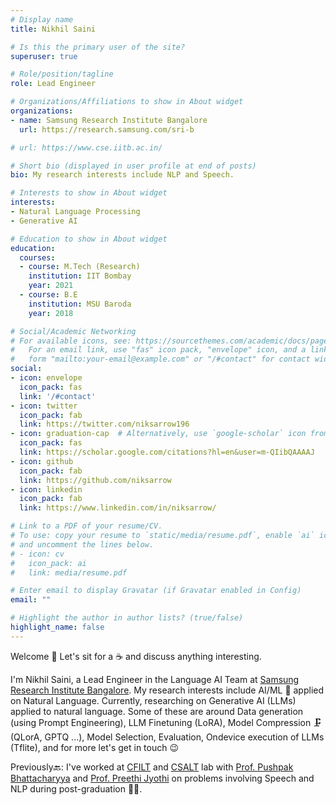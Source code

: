 ```yaml
---
# Display name
title: Nikhil Saini

# Is this the primary user of the site?
superuser: true

# Role/position/tagline
role: Lead Engineer

# Organizations/Affiliations to show in About widget
organizations:
- name: Samsung Research Institute Bangalore
  url: https://research.samsung.com/sri-b

# url: https://www.cse.iitb.ac.in/

# Short bio (displayed in user profile at end of posts)
bio: My research interests include NLP and Speech.

# Interests to show in About widget
interests:
- Natural Language Processing
- Generative AI

# Education to show in About widget
education:
  courses:
  - course: M.Tech (Research)
    institution: IIT Bombay
    year: 2021
  - course: B.E
    institution: MSU Baroda
    year: 2018

# Social/Academic Networking
# For available icons, see: https://sourcethemes.com/academic/docs/page-builder/#icons
#   For an email link, use "fas" icon pack, "envelope" icon, and a link in the
#   form "mailto:your-email@example.com" or "/#contact" for contact widget.
social:
- icon: envelope
  icon_pack: fas
  link: '/#contact'
- icon: twitter
  icon_pack: fab
  link: https://twitter.com/niksarrow196
- icon: graduation-cap  # Alternatively, use `google-scholar` icon from `ai` icon pack
  icon_pack: fas
  link: https://scholar.google.com/citations?hl=en&user=m-QIibQAAAAJ
- icon: github
  icon_pack: fab
  link: https://github.com/niksarrow
- icon: linkedin
  icon_pack: fab
  link: https://www.linkedin.com/in/niksarrow/

# Link to a PDF of your resume/CV.
# To use: copy your resume to `static/media/resume.pdf`, enable `ai` icons in `params.toml`,
# and uncomment the lines below.
# - icon: cv
#   icon_pack: ai
#   link: media/resume.pdf

# Enter email to display Gravatar (if Gravatar enabled in Config)
email: ""

# Highlight the author in author lists? (true/false)
highlight_name: false
---
```

Welcome 👋 Let's sit for a ☕️ and discuss anything interesting.

I'm Nikhil Saini, a Lead Engineer in the Language AI Team at <a href="https://research.samsung.com/sri-b">Samsung Research Institute Bangalore</a>. 
My research interests include AI/ML 🤖 applied on Natural Language. Currently, researching on Generative AI (LLMs) applied to natural language. Some of these are around Data generation (using Prompt Engineering), LLM Finetuning (LoRA), Model Compression 🗜 (QLorA, GPTQ ...), Model Selection, Evaluation, Ondevice execution of LLMs (Tflite), and for more let's get in touch 😉

Previously🔙:
I've worked at <a href="http://www.cfilt.iitb.ac.in/">CFILT</a> and <a href="https://www.cse.iitb.ac.in/~pjyothi/csalt/">CSALT</a> lab with <a href="https://www.cse.iitb.ac.in/~pb/">Prof. Pushpak Bhattacharyya</a> and <a href="https://www.cse.iitb.ac.in/~pjyothi/">Prof. Preethi Jyothi</a> on problems involving Speech and NLP during post-graduation 👨‍🎓. 

<!-- {{< icon name="download" pack="fas" >}} Download my {{< staticref "media/NikhilCV.pdf" "newtab" >}}resumé{{< /staticref >}}. -->
